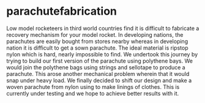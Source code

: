 # parachutefabrication

Low model rocketeers in third world countries find it is difficult to fabricate a recovery mechanism for your model rocket. In developing nations, the parachutes are easily bought from
stores nearby whereas in developing nation it is difficult to get a sown parachute. The ideal material is ripstop nylon which is hard, nearly impossible to find. We undertook this journey by trying to build our first version of the parachute using polythene bays. We would join the polythene bags using strings and sellotape to produce a parachute. This arose another mechanical problem wherein that it would snap under heavy load. We finally decided to shift our design and make a woven parachute from nylon using to make linings of clothes. This is currently under testing and we hope to achieve better results with it.
